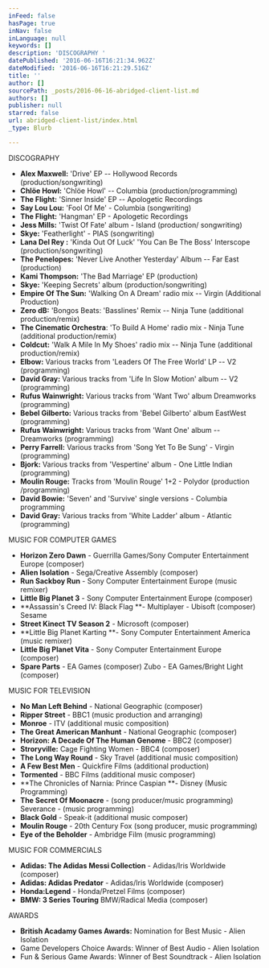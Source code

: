 ```yaml
---
inFeed: false
hasPage: true
inNav: false
inLanguage: null
keywords: []
description: 'DISCOGRAPHY '
datePublished: '2016-06-16T16:21:34.962Z'
dateModified: '2016-06-16T16:21:29.516Z'
title: ''
author: []
sourcePath: _posts/2016-06-16-abridged-client-list.md
authors: []
publisher: null
starred: false
url: abridged-client-list/index.html
_type: Blurb

---
```

DISCOGRAPHY

* **Alex Maxwell:** 'Drive' EP -- Hollywood Records (production/songwriting)
* **Chlöe Howl:** 'Chlöe Howl' -- Columbia (production/programming) 
* **The Flight:** 'Sinner Inside' EP -- Apologetic Recordings 
* **Say Lou Lou:** 'Fool Of Me' - Columbia (songwriting) 
* **The Flight:** 'Hangman' EP - Apologetic Recordings 
* **Jess Mills:** 'Twist Of Fate' album - Island (production/ songwriting) 
* **Skye:** 'Featherlight' - PIAS (songwriting) 
* **Lana Del Rey :** 'Kinda Out Of Luck' 'You Can Be The Boss' Interscope (production/songwriting) 
* **The Penelopes:** 'Never Live Another Yesterday' Album -- Far East (production) 
* **Kami Thompson:** 'The Bad Marriage' EP (production) 
* **Skye:** 'Keeping Secrets' album (production/songwriting) 
* **Empire Of The Sun:** 'Walking On A Dream' radio mix -- Virgin (Additional Production) 
* **Zero dB:** 'Bongos Beats: 'Basslines' Remix -- Ninja Tune (additional production/remix) 
* **The Cinematic Orchestra**: 'To Build A Home' radio mix - Ninja Tune (additional production/remix) 
* **Coldcut:** 'Walk A Mile In My Shoes' radio mix -- Ninja Tune (additional production/remix) 
* **Elbow:** Various tracks from 'Leaders Of The Free World' LP -- V2 (programming) 
* **David Gray:** Various tracks from 'Life In Slow Motion' album -- V2 (programming) 
* **Rufus Wainwright:** Various tracks from 'Want Two' album Dreamworks (programming) 
* **Bebel Gilberto:** Various tracks from 'Bebel Gilberto' album EastWest (programming) 
* **Rufus Wainwright:** Various tracks from 'Want One' album -- Dreamworks (programming) 
* **Perry Farrell:** Various tracks from 'Song Yet To Be Sung' - Virgin (programming) 
* **Bjork:** Various tracks from 'Vespertine' album - One Little Indian (programming) 
* **Moulin Rouge:** Tracks from 'Moulin Rouge' 1+2 - Polydor (production /programming) 
* **David Bowie:** 'Seven' and 'Survive' single versions - Columbia programming 
* **David Gray:** Various tracks from 'White Ladder' album - Atlantic (programming)

MUSIC FOR COMPUTER GAMES

* **Horizon Zero Dawn** - Guerrilla Games/Sony Computer Entertainment Europe (composer) 
* **Alien Isolation** - Sega/Creative Assembly (composer) 
* **Run Sackboy Run** - Sony Computer Entertainment Europe (music remixer)
* **Little Big Planet 3** - Sony Computer Entertainment Europe (composer)
* **Assassin's Creed IV: Black Flag **- Multiplayer - Ubisoft (composer) Sesame
* **Street Kinect TV Season 2** - Microsoft (composer) 
* **Little Big Planet Karting **- Sony Computer Entertainment America (music remixer) 
* **Little Big Planet Vita** - Sony Computer Entertainment Europe (composer)
* **Spare Parts** - EA Games (composer) Zubo - EA Games/Bright Light (composer)

MUSIC FOR TELEVISION

* **No Man Left Behind** - National Geographic (composer) 
* **Ripper Street** - BBC1 (music production and arranging) 
* **Monroe** - ITV (additional music composition) 
* **The Great American Manhunt** - National Geographic (composer) 
* **Horizon: A Decade Of The Human Genome** - BBC2 (composer)
* **Stroryville:** Cage Fighting Women - BBC4 (composer) 
* **The Long Way Round** - Sky Travel (additional music composition) 
* **A Few Best Men** - Quickfire Films (additional production) 
* **Tormented** - BBC Films (additional music composer) 
* **The Chronicles of Narnia: Prince Caspian **- Disney (Music Programming)
* **The Secret Of Moonacre** - (song producer/music programming) Severance - (music programming) 
* **Black Gold** - Speak-it (additional music composer) 
* **Moulin Rouge** - 20th Century Fox (song producer, music programming)
* **Eye of the Beholder** - Ambridge Film (music programming)

MUSIC FOR COMMERCIALS

* **Adidas: The Adidas Messi Collection** - Adidas/Iris Worldwide (composer)
* **Adidas: Adidas Predator** - Adidas/Iris Worldwide (composer)
* **Honda:Legend** - Honda/Pretzel Films (composer) 
* **BMW: 3 Series Touring** BMW/Radical Media (composer) 

AWARDS

* **British Acadamy Games Awards:** Nomination for Best Music - Alien Isolation 
* Game Developers Choice Awards: Winner of Best Audio - Alien Isolation
* Fun & Serious Game Awards: Winner of Best Soundtrack - Alien Isolation